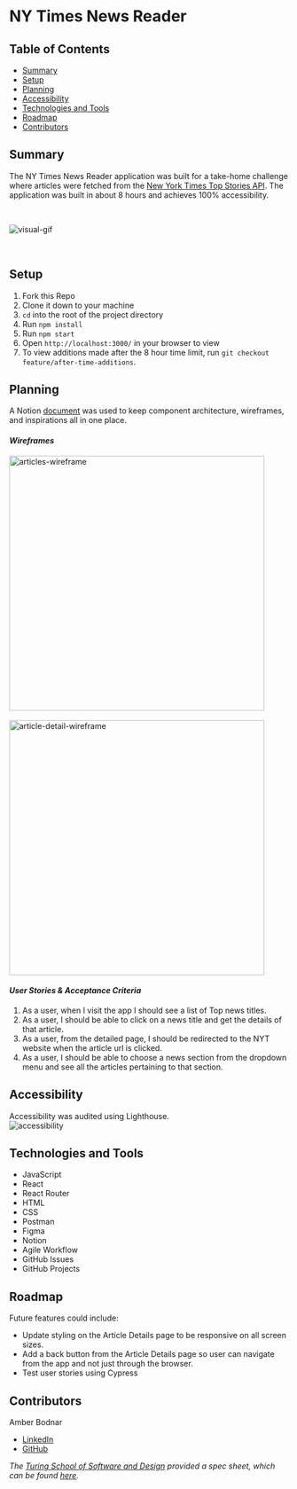 # NY Times News Reader

## Table of Contents
- [Summary](#summary)
- [Setup](#setup)
- [Planning](#planning)
- [Accessibility](#accessibility)
- [Technologies and Tools](#technologies-and-tools)
- [Roadmap](#roadmap)
- [Contributors](#contributors)


## Summary
The NY Times News Reader application was built for a take-home challenge where articles were fetched from the [New York Times Top Stories API](https://developer.nytimes.com/docs/top-stories-product/1/overview). The application was built in about 8 hours and achieves 100% accessibility.

</br>

![visual-gif](https://media.giphy.com/media/i34iF2Dq6sdYPvsIQq/giphy.gif)

</br>


## Setup
1. Fork this Repo
2. Clone it down to your machine
3. `cd` into the root of the project directory
4. Run `npm install`
5. Run `npm start`
6. Open `http://localhost:3000/` in your browser to view
7. To view additions made after the 8 hour time limit, run `git checkout feature/after-time-additions`.


## Planning
A Notion [document](https://picturesque-bandana-b81.notion.site/NY-Times-News-Reader-f84c4e09eb41404589604e5be5a097c4) was used to keep component architecture, wireframes, and inspirations all in one place. 

#### *Wireframes*
<img width="460" alt="articles-wireframe" src="https://user-images.githubusercontent.com/99693359/191517608-0657f3af-5603-4d8c-908a-aa16dedfe8cb.png">
</br>
</br>
<img width="460" alt="article-detail-wireframe" src="https://user-images.githubusercontent.com/99693359/191517890-2805482a-d294-44c7-a4e6-50c855f16fcf.png">

#### *User Stories & Acceptance Criteria*
1. As a user, when I visit the app I should see a list of Top news titles.
2. As a user, I should be able to click on a news title and get the details of that article.
3. As a user, from the detailed page, I should be redirected to the NYT website when the article url is clicked.
4. As a user, I should be able to choose a news section from the dropdown menu and see all the articles pertaining to that section.


## Accessibility
Accessibility was audited using Lighthouse.
</br>
![accessibility](https://user-images.githubusercontent.com/99693359/191518243-b1efc9d1-0045-4ab9-975b-62f56b25f080.png)


## Technologies and Tools
* JavaScript
* React
* React Router
* HTML
* CSS
* Postman
* Figma
* Notion
* Agile Workflow
* GitHub Issues
* GitHub Projects


## Roadmap
Future features could include:
* Update styling on the Article Details page to be responsive on all screen sizes.
* Add a back button from the Article Details page so user can navigate from the app and not just through the browser.
* Test user stories using Cypress


## Contributors
Amber Bodnar
* [LinkedIn](https://www.linkedin.com/in/amberbodnar/)
* [GitHub](https://github.com/abodnar1)


*The [Turing School of Software and Design](https://turing.edu/) provided a spec sheet, which can be found [here](https://mod4.turing.edu/projects/take_home/take_home_fe).*
